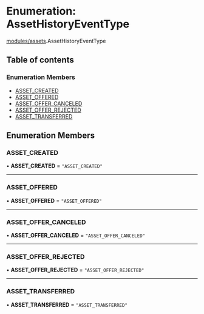 # Enumeration: AssetHistoryEventType

[modules/assets](../modules/modules_assets.md).AssetHistoryEventType

## Table of contents

### Enumeration Members

- [ASSET\_CREATED](modules_assets.AssetHistoryEventType.md#asset_created)
- [ASSET\_OFFERED](modules_assets.AssetHistoryEventType.md#asset_offered)
- [ASSET\_OFFER\_CANCELED](modules_assets.AssetHistoryEventType.md#asset_offer_canceled)
- [ASSET\_OFFER\_REJECTED](modules_assets.AssetHistoryEventType.md#asset_offer_rejected)
- [ASSET\_TRANSFERRED](modules_assets.AssetHistoryEventType.md#asset_transferred)

## Enumeration Members

### ASSET\_CREATED

• **ASSET\_CREATED** = ``"ASSET_CREATED"``

___

### ASSET\_OFFERED

• **ASSET\_OFFERED** = ``"ASSET_OFFERED"``

___

### ASSET\_OFFER\_CANCELED

• **ASSET\_OFFER\_CANCELED** = ``"ASSET_OFFER_CANCELED"``

___

### ASSET\_OFFER\_REJECTED

• **ASSET\_OFFER\_REJECTED** = ``"ASSET_OFFER_REJECTED"``

___

### ASSET\_TRANSFERRED

• **ASSET\_TRANSFERRED** = ``"ASSET_TRANSFERRED"``
